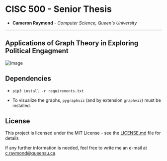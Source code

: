 # CISC 500 - Senior Thesis

* **Cameron Raymond** - *Computer Science, Queen's University*

** **

## Applications of Graph Theory in Exploring Political Engagment

![Image](https://raw.githubusercontent.com/cameron-raymond/CISC500-SeniorThesis/master/visualizations/JustinTrudeau_ElizabethMay_theJagmeetSingh_AndrewScheer_MaximeBernier_graph_7978_tweets_36450_retweeters_113293_retweets_topics0_1_2_3_4_5_6_7.png)

## Dependencies

* `pip3 install -r requirements.txt`

* To visualize the graphs, `pygraphviz` (and by extension `graphviz`) must be installed.

## License

This project is licensed under the MIT License - see the [LICENSE.md](LICENSE.md) file for details

If any further information is needed, feel free to write me an e-mail at c.raymond@queensu.ca.
